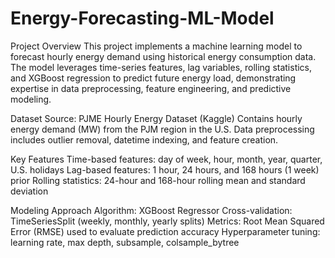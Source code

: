 # Energy-Forecasting-ML-Model

Project Overview
This project implements a machine learning model to forecast hourly energy demand using historical energy consumption data. The model leverages time-series features, lag variables, rolling statistics, and XGBoost regression to predict future energy load, demonstrating expertise in data preprocessing, feature engineering, and predictive modeling.

Dataset
Source: PJME Hourly Energy Dataset (Kaggle)
Contains hourly energy demand (MW) from the PJM region in the U.S.
Data preprocessing includes outlier removal, datetime indexing, and feature creation.

Key Features
Time-based features: day of week, hour, month, year, quarter, U.S. holidays
Lag-based features: 1 hour, 24 hours, and 168 hours (1 week) prior
Rolling statistics: 24-hour and 168-hour rolling mean and standard deviation

Modeling Approach
Algorithm: XGBoost Regressor
Cross-validation: TimeSeriesSplit (weekly, monthly, yearly splits)
Metrics: Root Mean Squared Error (RMSE) used to evaluate prediction accuracy
Hyperparameter tuning: learning rate, max depth, subsample, colsample_bytree
